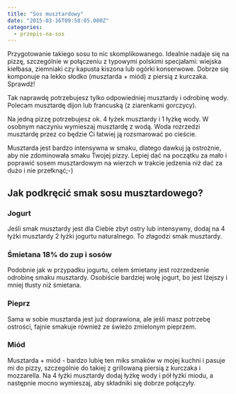 ```yaml
---
title: "Sos musztardowy"
date: "2015-03-16T09:58:05.000Z"
categories: 
  - przepis-na-sos
---
```


Przygotowanie takiego sosu to nic skomplikowanego. Idealnie nadaje się na pizzę, szczególnie w połączeniu z typowymi polskimi specjałami: wiejska kiełbasa, ziemniaki czy kapusta kiszona lub ogórki konserwowe. Dobrze się komponuje na lekko słodko (musztarda + miód) z piersią z kurczaka. Sprawdź!

Tak naprawdę potrzebujesz tylko odpowiedniej musztardy i odrobinę wody. Polecam musztardę dijon lub francuską (z ziarenkami gorczycy).

Na jedną pizzę potrzebujesz ok. 4 łyżek musztardy i 1 łyżkę wody. W osobnym naczyniu wymieszaj musztardę z wodą. Woda rozrzedzi musztardę przez co będzie Ci łatwiej ją rozsmarować po cieście.

Musztarda jest bardzo intensywna w smaku, dlatego dawkuj ją ostrożnie, aby nie zdominowała smaku Twojej pizzy. Lepiej dać na początku za mało i poprawić sosem musztardowym na wierzch w trakcie jedzenia niż dać za dużo i nie przełknąć;-)

## Jak podkręcić smak sosu musztardowego?

### Jogurt

Jeśli smak musztardy jest dla Ciebie zbyt ostry lub intensywny, dodaj na 4 łyżki musztardy 2 łyżki jogurtu naturalnego. To złagodzi smak musztardy.

### Śmietana 18% do zup i sosów

Podobnie jak w przypadku jogurtu, celem śmietany jest rozrzedzenie odrobinę smaku musztardy. Osobiście bardziej wolę jogurt, bo jest lżejszy i mniej tłusty niż śmietana.

### Pieprz

Sama w sobie musztarda jest już doprawiona, ale jeśli masz potrzebę ostrości, fajnie smakuje również ze świeżo zmielonym pieprzem.

### Miód

Musztarda + miód - bardzo lubię ten miks smaków w mojej kuchni i pasuje mi do pizzy, szczególnie do takiej z grillowaną piersią z kurczaka i mozzarella. Na 4 łyżki musztardy dodaj łyżkę wody i pół łyżki miodu, a następnie mocno wymieszaj, aby składniki się dobrze połączyły.
